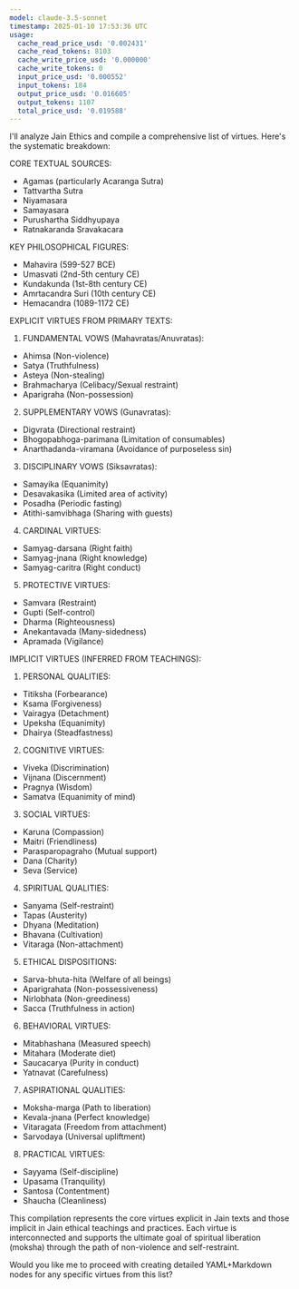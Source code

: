 ```yaml
---
model: claude-3.5-sonnet
timestamp: 2025-01-10 17:53:36 UTC
usage:
  cache_read_price_usd: '0.002431'
  cache_read_tokens: 8103
  cache_write_price_usd: '0.000000'
  cache_write_tokens: 0
  input_price_usd: '0.000552'
  input_tokens: 184
  output_price_usd: '0.016605'
  output_tokens: 1107
  total_price_usd: '0.019588'
---
```


I'll analyze Jain Ethics and compile a comprehensive list of virtues. Here's the systematic breakdown:

CORE TEXTUAL SOURCES:
- Agamas (particularly Acaranga Sutra)
- Tattvartha Sutra
- Niyamasara
- Samayasara
- Purushartha Siddhyupaya
- Ratnakaranda Sravakacara

KEY PHILOSOPHICAL FIGURES:
- Mahavira (599-527 BCE)
- Umasvati (2nd-5th century CE)
- Kundakunda (1st-8th century CE)
- Amrtacandra Suri (10th century CE)
- Hemacandra (1089-1172 CE)

EXPLICIT VIRTUES FROM PRIMARY TEXTS:

1. FUNDAMENTAL VOWS (Mahavratas/Anuvratas):
- Ahimsa (Non-violence)
- Satya (Truthfulness)
- Asteya (Non-stealing)
- Brahmacharya (Celibacy/Sexual restraint)
- Aparigraha (Non-possession)

2. SUPPLEMENTARY VOWS (Gunavratas):
- Digvrata (Directional restraint)
- Bhogopabhoga-parimana (Limitation of consumables)
- Anarthadanda-viramana (Avoidance of purposeless sin)

3. DISCIPLINARY VOWS (Siksavratas):
- Samayika (Equanimity)
- Desavakasika (Limited area of activity)
- Posadha (Periodic fasting)
- Atithi-samvibhaga (Sharing with guests)

4. CARDINAL VIRTUES:
- Samyag-darsana (Right faith)
- Samyag-jnana (Right knowledge)
- Samyag-caritra (Right conduct)

5. PROTECTIVE VIRTUES:
- Samvara (Restraint)
- Gupti (Self-control)
- Dharma (Righteousness)
- Anekantavada (Many-sidedness)
- Apramada (Vigilance)

IMPLICIT VIRTUES (INFERRED FROM TEACHINGS):

1. PERSONAL QUALITIES:
- Titiksha (Forbearance)
- Ksama (Forgiveness)
- Vairagya (Detachment)
- Upeksha (Equanimity)
- Dhairya (Steadfastness)

2. COGNITIVE VIRTUES:
- Viveka (Discrimination)
- Vijnana (Discernment)
- Pragnya (Wisdom)
- Samatva (Equanimity of mind)

3. SOCIAL VIRTUES:
- Karuna (Compassion)
- Maitri (Friendliness)
- Parasparopagraho (Mutual support)
- Dana (Charity)
- Seva (Service)

4. SPIRITUAL QUALITIES:
- Sanyama (Self-restraint)
- Tapas (Austerity)
- Dhyana (Meditation)
- Bhavana (Cultivation)
- Vitaraga (Non-attachment)

5. ETHICAL DISPOSITIONS:
- Sarva-bhuta-hita (Welfare of all beings)
- Aparigrahata (Non-possessiveness)
- Nirlobhata (Non-greediness)
- Sacca (Truthfulness in action)

6. BEHAVIORAL VIRTUES:
- Mitabhashana (Measured speech)
- Mitahara (Moderate diet)
- Saucacarya (Purity in conduct)
- Yatnavat (Carefulness)

7. ASPIRATIONAL QUALITIES:
- Moksha-marga (Path to liberation)
- Kevala-jnana (Perfect knowledge)
- Vitaragata (Freedom from attachment)
- Sarvodaya (Universal upliftment)

8. PRACTICAL VIRTUES:
- Sayyama (Self-discipline)
- Upasama (Tranquility)
- Santosa (Contentment)
- Shaucha (Cleanliness)

This compilation represents the core virtues explicit in Jain texts and those implicit in Jain ethical teachings and practices. Each virtue is interconnected and supports the ultimate goal of spiritual liberation (moksha) through the path of non-violence and self-restraint.

Would you like me to proceed with creating detailed YAML+Markdown nodes for any specific virtues from this list?